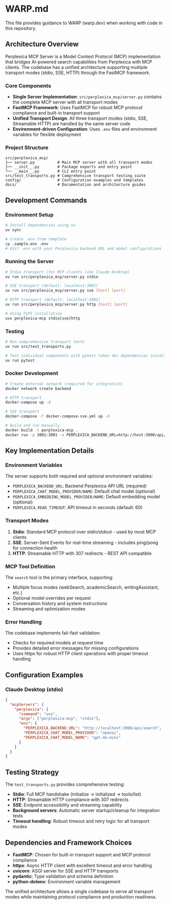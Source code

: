 # WARP.md

This file provides guidance to WARP (warp.dev) when working with code in this repository.

## Architecture Overview

Perplexica MCP Server is a Model Context Protocol (MCP) implementation that bridges AI-powered search capabilities from Perplexica with MCP clients. The codebase has a unified architecture supporting multiple transport modes (stdio, SSE, HTTP) through the FastMCP framework.

### Core Components

- **Single Server Implementation**: `src/perplexica_mcp/server.py` contains the complete MCP server with all transport modes
- **FastMCP Framework**: Uses FastMCP for robust MCP protocol compliance and built-in transport support
- **Unified Transport Design**: All three transport modes (stdio, SSE, Streamable HTTP) are handled by the same server code
- **Environment-driven Configuration**: Uses `.env` files and environment variables for flexible deployment

### Project Structure

```
src/perplexica_mcp/
├── server.py          # Main MCP server with all transport modes
├── __init__.py        # Package exports and entry point
└── __main__.py        # CLI entry point
src/test_transports.py # Comprehensive transport testing suite
config/                # Configuration examples and templates
docs/                  # Documentation and architecture guides
```

## Development Commands

### Environment Setup
```bash
# Install dependencies using uv
uv sync

# Create .env from template
cp .sample.env .env
# Edit .env with your Perplexica backend URL and model configurations
```

### Running the Server

```bash
# Stdio transport (for MCP clients like Claude Desktop)
uv run src/perplexica_mcp/server.py stdio

# SSE transport (default: localhost:3001)
uv run src/perplexica_mcp/server.py sse [host] [port]

# HTTP transport (default: localhost:3002)
uv run src/perplexica_mcp/server.py http [host] [port]

# Using PyPI installation
uvx perplexica-mcp stdio|sse|http
```

### Testing

```bash
# Run comprehensive transport tests
uv run src/test_transports.py

# Test individual components with pytest (when dev dependencies installed)
uv run pytest
```

### Docker Development

```bash
# Create external network (required for integration)
docker network create backend

# HTTP transport
docker-compose up -d

# SSE transport
docker-compose -f docker-compose-sse.yml up -d

# Build and run manually
docker build -t perplexica-mcp .
docker run -p 3001:3001 -e PERPLEXICA_BACKEND_URL=http://host:3000/api/search perplexica-mcp
```

## Key Implementation Details

### Environment Variables

The server supports both required and optional environment variables:

- `PERPLEXICA_BACKEND_URL`: Backend Perplexica API URL (required)
- `PERPLEXICA_CHAT_MODEL_PROVIDER/NAME`: Default chat model (optional)
- `PERPLEXICA_EMBEDDING_MODEL_PROVIDER/NAME`: Default embedding model (optional)
- `PERPLEXICA_READ_TIMEOUT`: API timeout in seconds (default: 60)

### Transport Modes

1. **Stdio**: Standard MCP protocol over stdin/stdout - used by most MCP clients
2. **SSE**: Server-Sent Events for real-time streaming - includes ping/pong for connection health
3. **HTTP**: Streamable HTTP with 307 redirects - REST API compatible

### MCP Tool Definition

The `search` tool is the primary interface, supporting:
- Multiple focus modes (webSearch, academicSearch, writingAssistant, etc.)
- Optional model overrides per request
- Conversation history and system instructions
- Streaming and optimization modes

### Error Handling

The codebase implements fail-fast validation:
- Checks for required models at request time
- Provides detailed error messages for missing configurations
- Uses httpx for robust HTTP client operations with proper timeout handling

## Configuration Examples

### Claude Desktop (stdio)
```json
{
  "mcpServers": {
    "perplexica": {
      "command": "uvx",
      "args": ["perplexica-mcp", "stdio"],
      "env": {
        "PERPLEXICA_BACKEND_URL": "http://localhost:3000/api/search",
        "PERPLEXICA_CHAT_MODEL_PROVIDER": "openai",
        "PERPLEXICA_CHAT_MODEL_NAME": "gpt-4o-mini"
      }
    }
  }
}
```


## Testing Strategy

The `test_transports.py` provides comprehensive testing:

- **Stdio**: Full MCP handshake (initialize → initialized → tools/list)
- **HTTP**: Streamable HTTP compliance with 307 redirects
- **SSE**: Endpoint accessibility and streaming capability
- **Background servers**: Automatic server startup/cleanup for integration tests
- **Timeout handling**: Robust timeout and retry logic for all transport modes

## Dependencies and Framework Choices

- **FastMCP**: Chosen for built-in transport support and MCP protocol compliance
- **httpx**: Async HTTP client with excellent timeout and error handling
- **uvicorn**: ASGI server for SSE and HTTP transports
- **pydantic**: Type validation and schema definition
- **python-dotenv**: Environment variable management

The unified architecture allows a single codebase to serve all transport modes while maintaining protocol compliance and production readiness.

